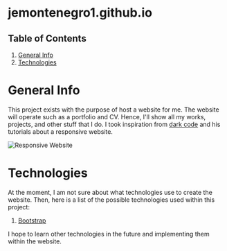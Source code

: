 # jemontenegro1.github.io
## Table of Contents
1. [General Info](#general-info)
1. [Technologies](#technologies)

# General Info

This project exists with the purpose of host a website for me. The website will operate such as a portfolio and CV. Hence, I'll show all my works, projects, and other stuff that I do. I took inspiration from [dark code](https://www.darkcode.info/) and his tutorials about a responsive website.  

![Responsive Website](https://1.bp.blogspot.com/-dT-EBOPXcks/Xvx996CANLI/AAAAAAAAI-k/yytGHZdIhwMoSGM5Vd358FpAnmBjhXspACK4BGAsYHg/w640-h360/1.png)

# Technologies

At the moment, I am not sure about what technologies use to create the website. Then, here is a list of the possible technologies used within this project:  

1. [Bootstrap](https://getbootstrap.com/)

I hope to learn other technologies in the future and implementing them within the website.